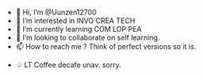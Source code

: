 - 👋 Hi, I’m @Uunzen12700
- 👀 I’m interested in INVO CREA TECH
- 🌱 I’m currently learning COM LOP PEA
- 💞️ I’m looking to collaborate on self learning.
- 📫 How to reach me ? Think of perfect versions so it is.

<!---
Uunzen12700/Uunzen12700 is a ✨ special ✨ repository because its `README.md` (this file) appears on your GitHub profile.
You can click the Preview link to take a look at your changes.
--->

- ♧ LT Coffee decafe unav. sorry.

